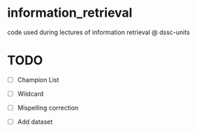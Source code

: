# information_retrieval
code used during lectures of information retrieval @ dssc-units


# TODO

- [ ] Champion List
- [ ] Wildcard
- [ ] Mispelling correction
- [ ] Add dataset

